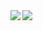 <div style="display: flex;">
  <div>
    <a href="https://github.com/anuraghazra/github-readme-stats">
      <img align="left" src="https://github-readme-stats.vercel.app/api?username=waicode&count_private=true&show_icons=true&theme=graywhite" />
    </a>
  </div>
  <div>
    <a href="https://github.com/anuraghazra/github-readme-stats">
      <img align="left" src="https://github-readme-stats.vercel.app/api/top-langs/?username=waicode&theme=graywhite" />
    </a>
  </div>
</div>
